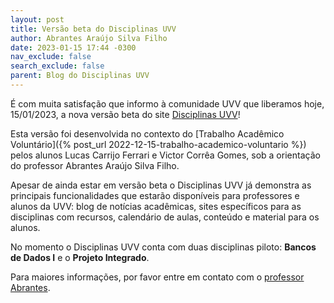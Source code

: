 ```yaml
---
layout: post
title: Versão beta do Disciplinas UVV
author: Abrantes Araújo Silva Filho
date: 2023-01-15 17:44 -0300
nav_exclude: false
search_exclude: false
parent: Blog do Disciplinas UVV
---
```


É com muita satisfação que informo à comunidade UVV que liberamos
hoje, 15/01/2023, a nova versão beta do site [Disciplinas UVV](https://disciplinas.uvv.br)!

Esta versão foi desenvolvida no contexto do
[Trabalho Acadêmico Voluntário]({% post_url 2022-12-15-trabalho-academico-voluntario %})
pelos alunos Lucas Carrijo Ferrari e Victor Corrêa Gomes, sob a orientação do professor
Abrantes Araújo Silva Filho.

Apesar de ainda estar em versão beta o Disciplinas UVV já demonstra as principais
funcionalidades que estarão disponíveis para professores e alunos da UVV: blog de
notícias acadêmicas, sites específicos para as disciplinas com recursos, calendário
de aulas, conteúdo e material para os alunos.

No momento o Disciplinas UVV conta com duas disciplinas piloto: **Bancos de
Dados I** e o **Projeto Integrado**.

Para maiores informações, por favor entre em contato com o
[professor Abrantes](mailto:abrantesasf@uvv.br).
